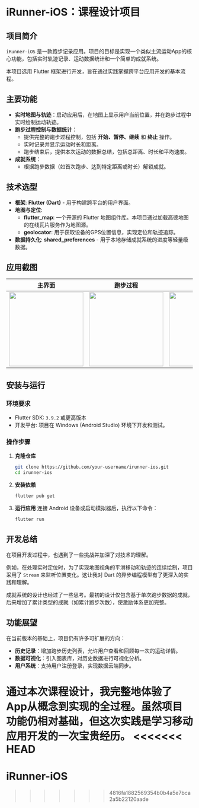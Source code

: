 # iRunner-iOS：课程设计项目

## 项目简介

`iRunner-iOS` 是一款跑步记录应用。项目的目标是实现一个类似主流运动App的核心功能，包括实时轨迹记录、运动数据统计和一个简单的成就系统。

本项目选用 Flutter 框架进行开发，旨在通过实践掌握跨平台应用开发的基本流程。

## 主要功能

- **实时地图与轨迹**：启动应用后，在地图上显示用户当前位置，并在跑步过程中实时绘制运动轨迹。
- **跑步过程控制与数据统计**：
  - 提供完整的跑步过程控制，包括 **开始、暂停、继续** 和 **终止** 操作。
  - 实时记录并显示运动时长和距离。
  - 跑步结束后，提供本次运动的数据总结，包括总距离、时长和平均速度。
- **成就系统**：
  - 根据跑步数据（如首次跑步、达到特定距离或时长）解锁成就。

## 技术选型

- **框架**: **Flutter (Dart)** - 用于构建跨平台的用户界面。
- **地图与定位**:
  - **flutter_map**: 一个开源的 Flutter 地图组件库。本项目通过加载高德地图的在线瓦片服务作为地图源。
  - **geolocator**: 用于获取设备的GPS位置信息，实现定位和轨迹追踪。
- **数据持久化**: **shared_preferences** - 用于本地存储成就系统的进度等轻量级数据。

## 应用截图

| 主界面 | 跑步过程 | 结果页 | 成就解锁 |
| :---: | :---: | :---: | :---: |
| <img src="./screenshots/main_ui.png" width="200"/> | <img src="./screenshots/running_ui.png" width="200"/> | <img src="./screenshots/result_ui.png" width="200"/> | <img src="./screenshots/achievement_ui.png" width="200"/> |

## 安装与运行

### 环境要求

- Flutter SDK: `3.9.2` 或更高版本
- 开发平台: 项目在 Windows (Android Studio) 环境下开发和测试。

### 操作步骤

1.  **克隆仓库**
    ```bash
    git clone https://github.com/your-username/irunner-ios.git
    cd irunner-ios
    ```

2.  **安装依赖**
    ```bash
    flutter pub get
    ```

3.  **运行应用**
    连接 Android 设备或启动模拟器后，执行以下命令：
    ```bash
    flutter run
    ```

## 开发总结

在项目开发过程中，也遇到了一些挑战并加深了对技术的理解。

例如，在处理实时定位时，为了实现地图视角的平滑移动和轨迹的连续绘制，项目采用了 `Stream` 来监听位置变化。这让我对 Dart 的异步编程模型有了更深入的实践和理解。

成就系统的设计也经过了一些思考。最初的设计仅包含基于单次跑步数据的成就，后来增加了累计类型的成就（如累计跑步次数），使激励体系更加完整。

## 功能展望

在当前版本的基础上，项目仍有许多可扩展的方向：

- **历史记录**：增加跑步历史列表，允许用户查看和回顾每一次的运动详情。
- **数据可视化**：引入图表库，对历史数据进行可视化分析。
- **用户系统**：支持用户注册登录，实现数据云端同步。

通过本次课程设计，我完整地体验了App从概念到实现的全过程。虽然项目功能仍相对基础，但这次实践是学习移动应用开发的一次宝贵经历。
<<<<<<< HEAD
=======
# iRunner-iOS
>>>>>>> 4816fa1882569354b0b4a5e7bca2a5b22120aade

